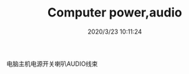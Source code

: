 ﻿---
layout: post 
title: Computer power,audio
tags: ADO
categories: wire-harness
overview: 
part_number: KR25
thumb_img: static/202003/291-thumb-20200323181233.jpg
small_img: static/202003/291-20200323181233.jpg
date: 2020/3/23 10:11:24
---


电脑主机电源开关喇叭AUDIO线束
